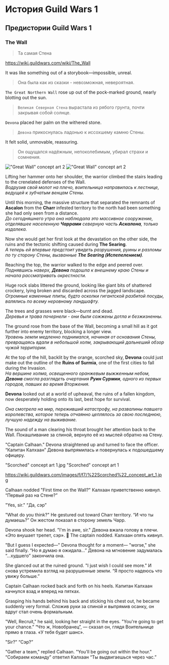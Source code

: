 # История Guild Wars 1

## Предистории Guild Wars 1

### The Wall

> Та самая Стена

<https://wiki.guildwars.com/wiki/The_Wall>

It was like something out of a storybook—impossible, unreal.
> Она была как из сказки - невозможная, невероятная.

`The Great Northern Wall` rose up out of the pock-marked ground, nearly blotting out the sun.
> `Великая Северная Стена` вырастала из рябого грунта, почти закрывая собой солнце.

`Devona` placed her palm on the withered stone.
> `Девона` прикоснулась ладонью к иссохшему камню Стены.

It felt solid, unmovable, reassuring.
> Он ощущался надёжным, непоколебимым, убирал страхи и сомнения.

!["Great Wall" concept art 2](/gw2_story/guild_wars_1/images/Great_Wall__concept_art_2.jpg)
!["Great Wall" concept art 2](https://wiki.guildwars.com/images/8/8e/%22Great_Wall%22_concept_art_2.jpg)

Lifting her hammer onto her shoulder, the warrior climbed the stairs leading to the crenelated defenses of the Wall.  
*Водрузив свой молот на плечо, воительница направилась к лестнице, ведущей к зубчатым венцам Стены.*

Until this morning, the massive structure that separated the remnants of **Ascalon** from the **Charr** infested territory to the north had been something she had only seen from a distance.  
*До сегодняшнего утра она наблюдала это массивное сооружение, отделявшее населенную **Чаррами** северную часть **Аскалона**, только издалека.*

Now she would get her first look at the devastation on the other side, the ruins and the tectonic shifting caused during **The Searing**.  
*А теперь ей впервые предстоит увидеть разрушения, руины и разломы по ту сторону Стены, вызванные **The Searing (Испепелением)**.*

Reaching the top, the warrior walked to the edge and peered over.  
*Поднявшись наверх, **Девона** подошла к внешнему краю Стены и начала рассматривать окрестности.*

Huge rock slabs littered the ground, looking like giant bits of shattered crockery, lying broken and discarded across the jagged landscape.  
*Огромные каменные плиты, будто осколки гигантской разбитой посуды, валялись по всему неровному ландшафту.*

The trees and grasses were black—burnt and dead.  
*Деревья и трава почернели - они были сожжены дотла и безжизненны.*

The ground rose from the base of the Wall, becoming a small hill as it got further into enemy territory, blocking a longer view.  
*Уровень земли медленно поднимался, начиная от основания Стены, превращаясь вдали в небольшой холм, закрывающий дальнеший обзор чужой территории.*

At the top of the hill, backlit by the orange, scorched sky, **Devona** could just make out the outline of the **Ruins of Surmia**, one of the first cities to fall during the Invasion.  
*На вершине холма, освещенного оранжевым выжженным небом, **Девона** смогла разглядеть очертания **Руин Сурмии**, одного из первых городов, павших во время Вторжения.*

**Devona** looked out at a world of upheaval, the ruins of a fallen kingdom, now desperately holding onto its last, best hope for survival.  

*Она смотрела на мир, переживший катастрофу, на развалины павшего королевства, которое теперь отчаянно цеплялось за свою последнюю, лучшую надежду на выживание.*

The sound of a man clearing his throat brought her attention back to the Wall.
Покашливание за спиной, вернуло её из мыслей обратно на Стену.

"Captain Calhaan." Devona straightened up and turned to face the officer.
“Капитан Калхаан” Девона выпрямилась и повернулась к подошедшему офицеру.

"Scorched" concept art 1.jpg
"Scorched" concept art 1

https://wiki.guildwars.com/images/f/f7/%22Scorched%22_concept_art_1.jpg

Calhaan nodded "First time on the Wall?"
Калхаан приветственно кивнул. “Первый раз на Стене?”

"Yes, sir."
“Да, сэр”

"What do you think?" He gestured out toward Charr territory.
“И что ты думаешь?” Он жестом показал в сторону земель Чарр.

Devona shook her head. "I'm in awe, sir."
Девона вжала голову в плечи. «Это внушает трепет, сэр».

The captain nodded.
Калхаан опять кивнул.

"But I guess I expected—" Devona thought for a moment— "worse," she said finally.
“Но я думаю я ожидала…” Девона на мгновение задумалась “...худшего” закончила она.

She glanced out at the ruined ground. "I just wish I could see more."
И снова устремила взгляд на разрушенные земли. “Я просто надеюсь что увижу больше.”

Captain Calhaan rocked back and forth on his heels.
Капитан Калхаан качнулся взад и вперед на пятках.

Grasping his hands behind his back and sticking his chest out, he became suddenly very formal.
Сложив руки за спиной и выпрямив осанку, он вдруг стал очень формальным.

"Well, Recruit," he said, looking her straight in the eyes. "You're going to get your chance.”
“Что ж, Новобранец”, — сказал он, глядя Воительнице прямо в глаза. «У тебя будет шанс».

"Sir?"
“Сэр?”

"Gather a team," replied Calhaan. "You'll be going out within the hour."
“Собираем команду” ответил Калхаан “Ты выдвигаешься через час.”





